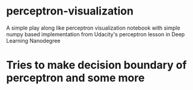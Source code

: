 # perceptron-visualization
A simple play along like perceptron visualization notebook with simple numpy based implementation from Udacity's perceptron lesson in Deep Learning Nanodegree
# Tries to make decision boundary of perceptron and some more
